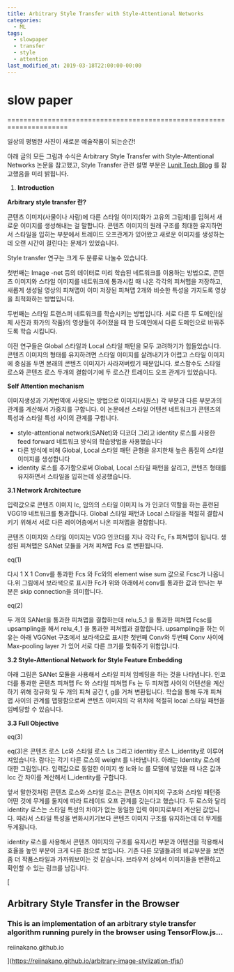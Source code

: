 ```yaml
---
title: Arbitrary Style Transfer with Style-Attentional Networks
categories:
  - ML
tags:
  - slowpaper
  - transfer  
  - style
  - attention
last_modified_at: 2019-03-18T22:00:00-00:00
---
```



# slow paper
=====================================================================

일상의 평범한 사진이 새로운 예술작품이 되는순간!

아래 글의 모든 그림과 수식은 Arbitrary Style Transfer with Style-Attentional Networks 논문을 참고했고, Style Transfer 관련 설명 부분은 [Lunit Tech Blog](https://blog.lunit.io/2017/04/27/style-transfer/) 를 참고했음을 미리 밝힙니다.

1.  **Introduction**

**Arbitrary style transfer 란?**

콘텐츠 이미지(사물이나 사람)에 다른 스타일 이미지(화가 고유의 그림체)를 입혀서 새로운 이미지를 생성해내는 걸 말합니다. 콘텐츠 이미지의 원래 구조를 최대한 유지하면서 스타일을 입히는 부분에서 트레이드 오프관계가 있어왔고 새로운 이미지를 생성하는데 오랜 시간이 걸린다는 문제가 있었습니다.

Style transfer 연구는 크게 두 분류로 나눌수 있습니다.

첫번째는 Image -net 등의 데이터로 미리 학습된 네트워크를 이용하는 방법으로, 콘텐츠 이미지와 스타일 이미지를 네트워크에 통과시킬 때 나온 각각의 피쳐맵을 저장하고, 새롭게 생성될 영상의 피쳐맵이 이미 저장된 피쳐맵 2개와 비슷한 특성을 가지도록 영상을 최적화하는 방법입니다.

두번째는 스타일 트랜스퍼 네트워크를 학습시키는 방법입니다. 서로 다른 두 도메인(실제 사진과 화가의 작품)의 영상들이 주어졌을 때 한 도메인에서 다른 도메인으로 바꿔주도록 학습 시킵니다.

이전 연구들은 Global 스타일과 Local 스타일 패턴을 모두 고려하기가 힘들었습니다. 콘텐츠 이미지의 형태를 유지하려면 스타일 이미지를 살려내기가 어렵고 스타일 이미지에 중심을 두면 본래의 콘텐츠 이미지가 사라져버렸기 때문입니다. 로스함수도 스타일 로스와 콘텐츠 로스 두개의 결합이기에 두 로스간 트레이드 오프 관계가 있었습니다.

**Self Attention mechanism**

이미지생성과 기계번역에 사용되는 방법으로 이미지(시퀀스) 각 부분과 다른 부분과의 관계를 계산해서 가중치를 구합니다. 이 논문에선 스타일 어텐션 네트워크가 콘텐츠의 특성과 스타일 특성 사이의 관계를 구합니다.

*   style-attentional network(SANet)와 디코더 그리고 identity 로스를 사용한 feed forward 네트워크 방식의 학습방법을 사용했습니다
*   다른 방식에 비해 Global, Local 스타일 패턴 균형을 유지한채 높은 품질의 스타일 이미지를 생성합니다
*   identity 로스를 추가함으로써 Global, Local 스타일 패턴을 살리고, 콘텐츠 형태를 유지하면서 스타일을 입히는데 성공했습니다.

**3.1 Network Architecture**

입력값으로 콘텐츠 이미지 Ic, 임의의 스타일 이미지 Is 가 인코더 역할을 하는 훈련된 VGG19 네트워크를 통과합니다. Global 스타일 패턴과 Local 스타일을 적절히 결합시키기 위해서 서로 다른 레이어층에서 나온 피쳐맵을 결합합니다.

콘텐츠 이미지와 스타일 이미지는 VGG 인코더를 지나 각각 Fc, Fs 피쳐맵이 됩니다. 생성된 피쳐맵은 SANet 모듈을 거쳐 피쳐맵 Fcs 로 변환됩니다.

eq(1)

다시 1 X 1 Conv를 통과한 Fcs 와 Fc와의 element wise sum 값으로 Fcsc가 나옵니다.위 그림에서 보라색으로 표시한 Fc가 위와 아래에서 conv를 통과한 값과 만나는 부분은 skip connection을 의미합니다.

eq(2)

두 개의 SANet을 통과한 피쳐맵을 결합하는데 relu\_5\_1 을 통과한 피쳐맵 Fcsc를 upsampling을 해서 relu\_4\_1 을 통과한 피쳐맵과 결합합니다. upsampling을 하는 이유는 아래 VGGNet 구조에서 보라색으로 표시한 첫번째 Conv와 두번째 Conv 사이에 Max-pooling layer 가 있어 서로 다른 크기를 맞춰주기 위함입니다.

**3.2 Style-Attentional Network for Style Feature Embedding**

아래 그림은 SANet 모듈을 사용해서 스타일 피쳐 임베딩을 하는 것을 나타냅니다. 인코더를 통과한 콘텐츠 피쳐맵 Fc 와 스타일 피쳐맵 Fs 는 두 피쳐맵 사이의 어텐션을 계산하기 위해 정규화 및 두 개의 피쳐 공간 f, g를 거쳐 변환됩니다. 학습을 통해 두개 피쳐맵 사이의 관계를 맵핑함으로써 콘텐츠 이미지의 각 위치에 적절히 local 스타일 패턴을 임베딩할 수 있습니다.

**3.3 Full Objective**

eq(3)

eq(3)은 콘텐츠 로스 Lc와 스타일 로스 Ls 그리고 identitiy 로스 L\_identity로 이루어져있습니다. 람다는 각기 다른 로스의 weight 를 나타냅니다. 아래는 Identity 로스에 대한 그림입니다. 입력값으로 동일한 이미지 쌍 Ic와 Ic 를 모델에 넣었을 때 나온 값과 Icc 간 차이를 계산해서 L\_identity를 구합니다.

앞서 말한것처럼 콘텐츠 로스와 스타일 로스는 콘텐츠 이미지의 구조와 스타일 패턴중 어떤 것에 무게를 둘지에 따라 트레이드 오프 관계를 갖는다고 했습니다. 두 로스와 달리 identity 로스는 스타일 특성의 차이가 없는 동일한 입력 이미지로부터 계산된 값입니다. 따라서 스타일 특성을 변화시키기보다 콘텐츠 이미지 구조를 유지하는데 더 무게를 두게됩니다.

identity 로스를 사용해서 콘텐츠 이미지의 구조를 유지시킨 부분과 어텐션을 적용해서 효율을 높인 부분이 크게 다른 점으로 보입니다. 기존 다른 모델들과의 비교부분을 보면 좀 더 작품스타일과 가까워보이는 것 같습니다. 브라우저 상에서 이미지들을 변환하고 확인할 수 있는 링크를 남깁니다.

[

Arbitrary Style Transfer in the Browser
---------------------------------------

### This is an implementation of an arbitrary style transfer algorithm running purely in the browser using TensorFlow.js…

reiinakano.github.io

](https://reiinakano.github.io/arbitrary-image-stylization-tfjs/)
